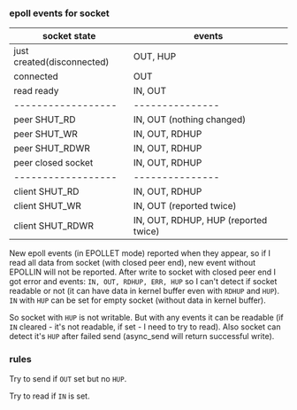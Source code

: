 ### epoll events for socket
|socket state|events|
|------------|------|
|just created(disconnected)|OUT, HUP|
|connected|OUT|
|read ready|IN, OUT|
|------------------|---------------|
|peer SHUT_RD|IN, OUT (nothing changed)|
|peer SHUT_WR|IN, OUT, RDHUP|
|peer SHUT_RDWR|IN, OUT, RDHUP|
|peer closed socket| IN, OUT, RDHUP|
|------------------|---------------|
|client SHUT_RD|IN, OUT, RDHUP|
|client SHUT_WR|IN, OUT (reported twice)|
|client SHUT_RDWR|IN, OUT, RDHUP, HUP (reported twice)|

New epoll events (in EPOLLET mode) reported when they appear,
so if I read all data from socket (with closed peer end),
new event without EPOLLIN will not be reported. After write
to socket with closed peer end I got error and events:
`IN, OUT, RDHUP, ERR, HUP` so I can't detect if socket
readable or not (it can have data in kernel buffer even with
`RDHUP` and `HUP`). `IN` with `HUP` can be set for empty
socket (without data in kernel buffer).

So socket with `HUP` is not writable. But with any events it
can be readable (if `IN` cleared - it's not readable, if set -
I need to try to read). Also socket can detect it's `HUP`
after failed send (async_send will return successful write).

### rules
Try to send if `OUT` set but no `HUP`.

Try to read if `IN` is set.

